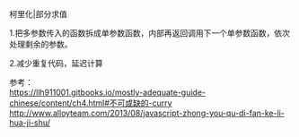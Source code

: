 柯里化|部分求值

1.把多参数传入的函数拆成单参数函数，内部再返回调用下一个单参数函数，依次处理剩余的参数。

2.减少重复代码，延迟计算


参考：
<br>
https://llh911001.gitbooks.io/mostly-adequate-guide-chinese/content/ch4.html#不可或缺的-curry
<br>
http://www.alloyteam.com/2013/08/javascript-zhong-you-qu-di-fan-ke-li-hua-ji-shu/






